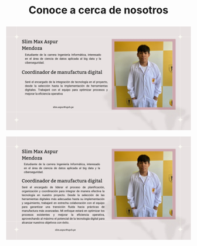 # <p align="center"> **Conoce a cerca de nosotros**
![](https://github.com/GreisyJhoana05/Grupo2-FdD/blob/main/FdD/Imagenes/E01Imagen.05jpg)

![](https://github.com/GreisyJhoana05/Grupo2-FdD/blob/main/FdD/Imagenes/Slim.jpg)

